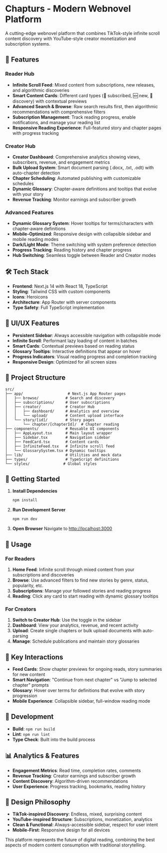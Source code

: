 # Chapturs - Modern Webnovel Platform

A cutting-edge webnovel platform that combines TikTok-style infinite scroll content discovery with YouTube-style creator monetization and subscription systems.

## 🚀 Features

### Reader Hub
- **Infinite Scroll Feed**: Mixed content from subscriptions, new releases, and algorithmic discoveries
- **Smart Content Cards**: Different card types (📌 subscribed, 🆕 new, 🎲 discovery) with contextual previews
- **Advanced Search & Browse**: Raw search results first, then algorithmic recommendations with comprehensive filters
- **Subscription Management**: Track reading progress, enable notifications, and manage your reading list
- **Responsive Reading Experience**: Full-featured story and chapter pages with progress tracking

### Creator Hub
- **Creator Dashboard**: Comprehensive analytics showing views, subscribers, revenue, and engagement metrics
- **Bulk Upload System**: Smart document parsing (.docx, .txt, .odt) with auto-chapter detection
- **Chapter Scheduling**: Automated publishing with customizable schedules
- **Dynamic Glossary**: Chapter-aware definitions and tooltips that evolve with your story
- **Revenue Tracking**: Monitor earnings and subscriber growth

### Advanced Features
- **Dynamic Glossary System**: Hover tooltips for terms/characters with chapter-aware definitions
- **Mobile-Optimized**: Responsive design with collapsible sidebar and mobile reading modes
- **Dark/Light Mode**: Theme switching with system preference detection
- **Progress Tracking**: Reading history and chapter progress
- **Hub Switching**: Seamless toggle between Reader and Creator modes

## 🛠 Tech Stack

- **Frontend**: Next.js 14 with React 18, TypeScript
- **Styling**: Tailwind CSS with custom components
- **Icons**: Heroicons
- **Architecture**: App Router with server components
- **Type Safety**: Full TypeScript implementation

## 🎨 UI/UX Features

- **Persistent Sidebar**: Always accessible navigation with collapsible mode
- **Infinite Scroll**: Performant lazy loading of content in batches
- **Smart Cards**: Contextual previews based on reading status
- **Glossary Tooltips**: Interactive definitions that appear on hover
- **Progress Indicators**: Visual reading progress and completion tracking
- **Responsive Design**: Optimized for all screen sizes

## 📁 Project Structure

```
src/
├── app/                    # Next.js App Router pages
│   ├── browse/            # Search and discovery
│   ├── subscriptions/     # User subscriptions
│   ├── creator/           # Creator Hub
│   │   ├── dashboard/     # Analytics and overview
│   │   └── upload/        # Content upload interface
│   └── story/[id]/        # Story pages
│       └── chapter/[chapterId]/  # Chapter reading
├── components/            # Reusable UI components
│   ├── AppLayout.tsx      # Main layout wrapper
│   ├── Sidebar.tsx        # Navigation sidebar
│   ├── FeedCard.tsx       # Content cards
│   ├── InfiniteFeed.tsx   # Infinite scroll feed
│   └── GlossarySystem.tsx # Dynamic tooltips
├── lib/                   # Utilities and mock data
├── types/                 # TypeScript definitions
└── styles/               # Global styles
```

## 🚦 Getting Started

1. **Install Dependencies**
   ```bash
   npm install
   ```

2. **Run Development Server**
   ```bash
   npm run dev
   ```

3. **Open Browser**
   Navigate to [http://localhost:3000](http://localhost:3000)

## 📱 Usage

### For Readers
1. **Home Feed**: Infinite scroll through mixed content from your subscriptions and discoveries
2. **Browse**: Use advanced filters to find new stories by genre, status, popularity, etc.
3. **Subscriptions**: Manage your followed stories and reading progress
4. **Reading**: Click any card to start reading with dynamic glossary tooltips

### For Creators
1. **Switch to Creator Hub**: Use the toggle in the sidebar
2. **Dashboard**: View your analytics, revenue, and recent activity
3. **Upload**: Create single chapters or bulk upload documents with auto-parsing
4. **Manage**: Schedule publications and maintain story glossaries

## 🎯 Key Interactions

- **Feed Cards**: Show chapter previews for ongoing reads, story summaries for new content
- **Smart Navigation**: "Continue from next chapter" vs "Jump to selected chapter" prompts
- **Glossary**: Hover over terms for definitions that evolve with story progression
- **Mobile Experience**: Collapsible sidebar, full-window reading mode

## 🔧 Development

- **Build**: `npm run build`
- **Lint**: `npm run lint`
- **Type Check**: Built into the build process

## 📊 Analytics & Features

- **Engagement Metrics**: Read time, completion rates, comments
- **Revenue Tracking**: Creator earnings and subscriber growth
- **Content Discovery**: Algorithm-driven recommendations
- **User Experience**: Progress tracking, bookmarks, reading history

## 🎨 Design Philosophy

- **TikTok-inspired Discovery**: Endless, mixed, surprising content
- **YouTube-inspired Structure**: Subscriptions, monetization, analytics
- **Clean & Functional**: Always-accessible sidebar, respect for user intent
- **Mobile-First**: Responsive design for all devices

This platform represents the future of digital reading, combining the best aspects of modern content consumption with traditional storytelling.
